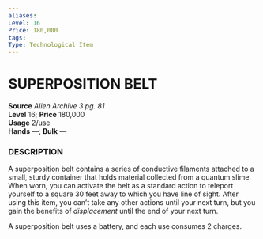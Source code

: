 ```yaml
---
aliases: 
Level: 16
Price: 180,000
tags: 
Type: Technological Item
---
```


# SUPERPOSITION BELT

**Source** _Alien Archive 3 pg. 81_  
**Level** 16; **Price** 180,000  
**Usage** 2/use  
**Hands** —; **Bulk** —

### DESCRIPTION

A superposition belt contains a series of conductive filaments attached to a small, sturdy container that holds material collected from a quantum slime. When worn, you can activate the belt as a standard action to teleport yourself to a square 30 feet away to which you have line of sight. After using this item, you can’t take any other actions until your next turn, but you gain the benefits of _displacement_ until the end of your next turn.  
  
A superposition belt uses a battery, and each use consumes 2 charges.